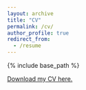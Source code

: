 ```yaml
---
layout: archive
title: "CV"
permalink: /cv/
author_profile: true
redirect_from:
  - /resume
---
```


{% include base_path %}

[Download my CV here.]([https://drive.google.com/file/d/1Qm3ezRPXgaHVrG38YSEa3RKrQZyBfzhQ/view?usp=sharing](https://drive.google.com/file/d/1oJz2Z8I6VJTiY6x7ZyR7EbzAlEBAeKwN/view?usp=sharing)https://drive.google.com/file/d/1oJz2Z8I6VJTiY6x7ZyR7EbzAlEBAeKwN/view?usp=sharing)


